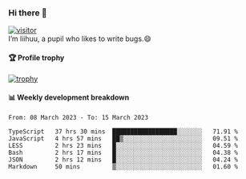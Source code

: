 ### Hi there 👋
[![visitor](https://visitor-badge.glitch.me/badge?page_id=liihuu&right_color=blue)](https://github.com/liihuu)<br>
I’m liihuu, a pupil who likes to write bugs.😄


#### 🏆 Profile trophy
[![trophy](https://github-profile-trophy.vercel.app?username=liihuu&margin-w=16&margin-h=16&rank=-C,-B)](https://github.com/liihuu)


#### 📊 Weekly development breakdown
<!--START_SECTION:waka-->

```text
From: 08 March 2023 - To: 15 March 2023

TypeScript   37 hrs 30 mins  ██████████████████░░░░░░░   71.91 %
JavaScript   4 hrs 57 mins   ██▒░░░░░░░░░░░░░░░░░░░░░░   09.51 %
LESS         2 hrs 23 mins   █░░░░░░░░░░░░░░░░░░░░░░░░   04.59 %
Bash         2 hrs 17 mins   █░░░░░░░░░░░░░░░░░░░░░░░░   04.38 %
JSON         2 hrs 12 mins   █░░░░░░░░░░░░░░░░░░░░░░░░   04.24 %
Markdown     50 mins         ▒░░░░░░░░░░░░░░░░░░░░░░░░   01.60 %
```

<!--END_SECTION:waka-->

<!--
**liihuu/liihuu** is a ✨ _special_ ✨ repository because its `README.md` (this file) appears on your GitHub profile.

Here are some ideas to get you started:

- 🔭 I’m currently working on ...
- 🌱 I’m currently learning ...
- 👯 I’m looking to collaborate on ...
- 🤔 I’m looking for help with ...
- 💬 Ask me about ...
- 📫 How to reach me: ...
- 😄 Pronouns: ...
- ⚡ Fun fact: ...
-->
